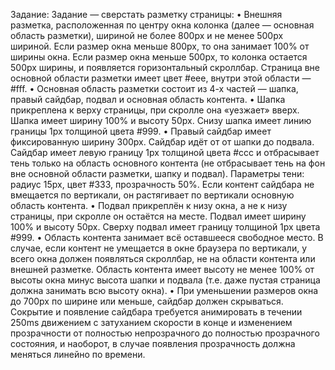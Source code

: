 Задание:
Задание — сверстать разметку страницы:
• Внешняя разметка, расположенная по центру окна колонка (далее —
основная область разметки), шириной не более 800px и не менее 500px
шириной. Если размер окна меньше 800px, то она занимает 100% от
ширины окна. Если размер окна меньше 500px, то колонка остается 500px
ширины, и появляется горизонтальный скроллбар. Страница вне основной
области разметки имеет цвет #eee, внутри этой области — #fff.
• Основная область разметки состоит из 4-х частей — шапка, правый
сайдбар, подвал и основная область контента.
• Шапка прикреплена к верху страницы, при скролле она «уезжает» вверх.
Шапка имеет ширину 100% и высоту 50px. Снизу шапка имеет линию
границы 1px толщиной цвета #999.
• Правый сайдбар имеет фиксированную ширину 300px. Сайдбар идёт от от
шапки до подвала. Сайдбар имеет левую границу 1px толщиной цвета #ccc
и отбрасывает тень только на область основного контента (не отбрасывает
тень на фон вне основной области разметки, шапку и подвал). Параметры
тени: радиус 15px, цвет #333, прозрачность 50%. Если контент сайдбара не
вмещается по вертикали, он растягивает по вертикали основную область
контента.
• Подвал прикреплён к низу окна, а не к низу страницы, при скролле он
остаётся на месте. Подвал имеет ширину 100% и высоту 50px.
Сверху подвал имеет границу толщиной 1px цвета #999.
• Область контента занимает всё оставшееся свободное место. В случае,
если контент не умещается в окне браузера по вертикали, у всего окна
должен появляться скроллбар, не на области контента или внешней
разметке. Область контента имеет высоту не менее 100% от высоты окна
минус высота шапки и подвала (т.е. даже пустая страница должна занимать
всю высоту окна).
• При уменьшении размеров окна до 700px по ширине или меньше, сайдбар
должен скрываться.
Сокрытие и появление сайдбара требуется анимировать в течении 250ms
движением с затуханием скорости в конце и изменением прозрачности от
полностью непрозрачного до полностью прозрачного состояния, и наоборот,
в случае появления прозрачность должна меняться линейно по времени.
